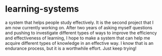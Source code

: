# learning-systems
a system that helps people study effectively.
It is the second project that I am now currently working on. After two years of asking myself questions and pushing to investigate different types of ways to improve the efficiency and effectiveness of learning, I hope to make a system that can help me acquire different types of knowledge in an effective way.
I know that is an endurance process, but it is a worthwhile effort.
Just keep trying!
